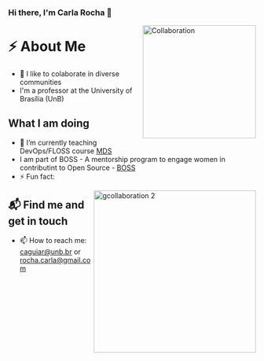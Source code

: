 ### Hi there, I'm Carla Rocha 👋

<img align='right' alt="Collaboration" src="https://media.giphy.com/media/3ov9k5wE5YQjFPDfhe/giphy.gif" width="230"/>

# ⚡️ About Me
- 👯 I like to colaborate in diverse communities
- I'm a professor at the University of Brasília (UnB) 


##  What I am doing
- 🌱 I’m currently teaching DevOps/FLOSS course [MDS](https://github.com/fga-eps-mds)
- I am part of BOSS - A mentorship program to engage women in contributint to Open Source -  [BOSS](https://github.com/BOSS-BigOpenSourceSister)
- ⚡ Fun fact: 

<img align='right' alt="gcollaboration 2" src="https://media.giphy.com/media/xTiTnIOWWE55fuRt1S/giphy.gif" width="330"/>

## 📬 Find me and get in touch
- 📫 How to reach me: caguiar@unb.br or rocha.carla@gmail.com









